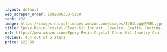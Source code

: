 ```yaml
---
layout: default 
﻿web_scraper_order: 1582906353-5150
rank: #32
image: https://images-na.ssl-images-amazon.com/images/I/61LogqGW5EL.jpg
title: Epoxy-Resin-Crystal-Clear-Kit for Art, Jewelry, Crafts，Coating- 16 Oz | Bonus 4 pcs Graduated…
url: https://www.amazon.com/Epoxy-Resin-Crystal-Clear-Kit-Jewelry-Crafts%EF%BC%8CCoating-Graduated-Puduo/dp/B07TVWTG82/ref=zg_mw_arts-crafts_32?_encoding=UTF8&psc=1&refRID=AC0VFVM6SB4FTE33VGXN
reviews: 4.4 out of 5 stars
price: $22.99 
---
```

